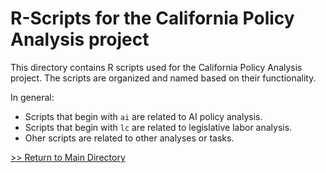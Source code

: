 # R-Scripts for the California Policy Analysis project

This directory contains R scripts used for the California Policy Analysis project. The scripts are organized and named based on their functionality.

In general:

- Scripts that begin with `ai` are related to AI policy analysis.
- Scripts that begin with `lc` are related to legislative labor analysis.
- Oher scripts are related to other analyses or tasks.

[>> Return to Main Directory](../../)
